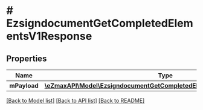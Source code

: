 # # EzsigndocumentGetCompletedElementsV1Response

## Properties

Name | Type | Description | Notes
------------ | ------------- | ------------- | -------------
**mPayload** | [**\eZmaxAPI\Model\EzsigndocumentGetCompletedElementsV1ResponseMPayload**](EzsigndocumentGetCompletedElementsV1ResponseMPayload.md) |  |

[[Back to Model list]](../../README.md#models) [[Back to API list]](../../README.md#endpoints) [[Back to README]](../../README.md)
